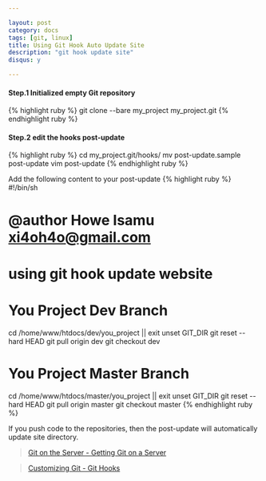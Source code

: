 ```yaml
---

layout: post
category: docs
tags: [git, linux]
title: Using Git Hook Auto Update Site
description: "git hook update site"
disqus: y

---
```


#### Step.1 Initialized empty Git repository
{% highlight ruby %}
git clone --bare my_project my_project.git
{% endhighlight ruby %}

#### Step.2 edit the hooks post-update
{% highlight ruby %}
cd my_project.git/hooks/
mv post-update.sample post-update
vim post-update
{% endhighlight ruby %}

Add the following content to your post-update
{% highlight ruby %}
#!/bin/sh
# @author Howe Isamu <xi4oh4o@gmail.com>
# using git hook update website

# You Project Dev Branch
cd /home/www/htdocs/dev/you_project || exit
unset GIT_DIR
git reset --hard HEAD
git pull origin dev
git checkout dev

# You Project Master Branch
cd /home/www/htdocs/master/you_project || exit
unset GIT_DIR
git reset --hard HEAD
git pull origin master
git checkout master
{% endhighlight ruby %}

If you push code to the repositories, then the post-update will automatically update site directory.
> [Git on the Server - Getting Git on a Server](http://git-scm.com/book/en/Git-on-the-Server-Getting-Git-on-a-Server)

> [Customizing Git - Git Hooks](http://git-scm.com/book/en/Customizing-Git-Git-Hooks)
